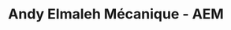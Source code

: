 ---
title: "Andy Elmaleh Mécanique - AEM"
url: /vaudreuil-dorion/andy-elmaleh-mecanique-aem/
shop: Autowerkstatt
---